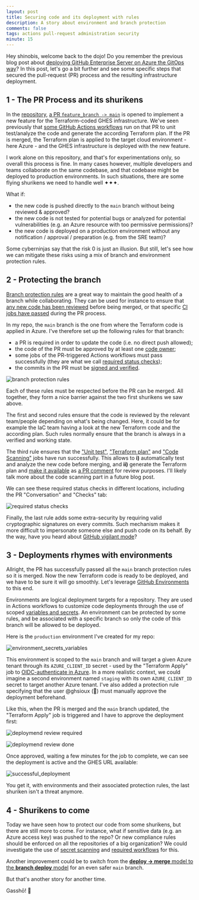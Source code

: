 ```yaml
---
layout: post
title: Securing code and its deployment with rules
description: A story about environment and branch protection 
comments: false
tags: actions pull-request administration security
minute: 15
---
```


Hey shinobis, welcome back to the dojo! Do you remember the previous blog post about [deploying GitHub Enterprise Server on Azure the GitOps way](https://ghsioux.github.io/2023/01/10/ghes-azure-gitops)? In this post, let's go a bit further and see some specific steps that secured the pull-request (PR) process and the resulting infrastructure deployment.

## 1 - The PR Process and its shurikens

In the [repository](https://github.com/ghsioux-octodemo/deploy-ghes-azure-terraform), [a PR  `feature_branch -> main`](https://github.com/ghsioux-octodemo/deploy-ghes-azure-terraform/pull/2) is opened to implement a new feature for the Terraform-coded GHES infrastructure. We've seen previously that [some GitHub Actions workflows](https://github.com/ghsioux-octodemo/deploy-ghes-azure-terraform/tree/main/.github/workflows) run on that PR to unit test/analyze the code and generate the according Terraform plan. If the PR is merged, the Terraform plan is applied to the target cloud environment - here Azure - and the GHES infrastructure is deployed with the new feature.  

I work alone on this repository, and that's for experimentations only, so overall this process is fine. In many cases however, multiple developers and teams collaborate on the same codebase, and that codebase might be deployed to production environments. In such situations, there are some flying shurikens we need to handle well ✦✦✦. 

What if: 

* the new code is pushed directly to the `main` branch without being reviewed & approved?
* the new code is not tested for potential bugs or analyzed for potential vulnerabilities (e.g. an Azure resource with too permissive permissions)?
* the new code is deployed on a production environment without any notification / approval / preparation (e.g. from the SRE team)?

Some cyberninjas say that the risk 0 is just an illusion. But still, let's see how we can mitigate these risks using a mix of branch and environment protection rules.

## 2 - Protecting the branch

[Branch protection rules](https://docs.github.com/en/repositories/configuring-branches-and-merges-in-your-repository/defining-the-mergeability-of-pull-requests/about-protected-branches) are a great way to maintain the good health of a branch while collaborating. They can be used for instance to ensure that [any new code has been reviewed](https://docs.github.com/en/repositories/configuring-branches-and-merges-in-your-repository/defining-the-mergeability-of-pull-requests/about-protected-branches#require-pull-request-reviews-before-merging) before being merged, or that specific [CI jobs have passed](https://docs.github.com/en/repositories/configuring-branches-and-merges-in-your-repository/defining-the-mergeability-of-pull-requests/about-protected-branches#require-status-checks-before-merging) during the PR process.

In my repo, the `main` branch is the one from where the Terraform code is applied in Azure. I've therefore set up the following rules for that branch:
* a PR is required in order to update the code (i.e. no direct push allowed);
* the code of the PR must be approved by at least one [code owner](https://docs.github.com/en/repositories/managing-your-repositorys-settings-and-features/customizing-your-repository/about-code-owners);
* some jobs of the PR-triggered Actions workflows must pass successfully (they are what we call [required status checks](https://docs.github.com/en/repositories/configuring-branches-and-merges-in-your-repository/defining-the-mergeability-of-pull-requests/about-protected-branches#require-status-checks-before-merging));
* the commits in the PR must be [signed and verified](https://docs.github.com/en/authentication/managing-commit-signature-verification/about-commit-signature-verification).

![branch protection rules](/assets/images/2023-02-03-securing-branches-and-deployments/protection_rules.png "Branch protection rules")

Each of these rules must be respected before the PR can be merged. All together, they form a nice barrier against the two first shurikens we saw above.

The first and second rules ensure that the code is reviewed by the relevant team/people depending on what's being changed. Here, it could be for example the IaC team having a look at the new Terraform code and the according plan. Such rules normally ensure that the branch is always in a verified and working state. 

The third rule ensures that the ["Unit test"](https://github.com/ghsioux-octodemo/deploy-ghes-azure-terraform/blob/main/.github/workflows/tf-unit-tests.yml#L9-L33), ["Terraform plan"](https://github.com/ghsioux-octodemo/deploy-ghes-azure-terraform/blob/main/.github/workflows/tf-plan-apply.yml#LL30-L122C15) and ["Code Scanning"](https://github.com/ghsioux-octodemo/deploy-ghes-azure-terraform/blob/main/.github/workflows/tf-unit-tests.yml#LL35-L48C26) jobs have run successfully. This allows to __i)__ automatically test and analyze the new code before merging, and __ii)__  generate the Terraform plan and [make it available](https://github.com/ghsioux-octodemo/deploy-ghes-azure-terraform/blob/main/.github/workflows/tf-plan-apply.yml#LL107-L122C15) as [a PR comment](https://github.com/ghsioux-octodemo/deploy-ghes-azure-terraform/pull/2#issuecomment-1376268820) for review purposes. I'll likely talk more about the code scanning part in a future blog post.

We can see these required status checks in different locations, including the PR "Conversation" and "Checks" tab:

![required status checks](/assets/images/2023-02-03-securing-branches-and-deployments/checks.png "Required status checks")

Finally, the last rule adds some extra-security by requiring valid cryptographic signatures on every commits. Such mechanism makes it more difficult to impersonate someone else and push code on its behalf. 
By the way, have you heard about [GitHub vigilant mode](https://docs.github.com/en/authentication/managing-commit-signature-verification/displaying-verification-statuses-for-all-of-your-commits)?  

## 3 - Deployments rhymes with environments

Allright, the PR has successfully passed all the `main` branch protection rules so it is merged. Now the new Terraform code is ready to be deployed, and we have to be sure it will go smoothly. Let's leverage [GitHub Environments](https://docs.github.com/en/actions/deployment/targeting-different-environments/using-environments-for-deployment) to this end.

Environments are logical deployment targets for a repository. They are used in Actions workflows to customize code deployments through the use of scoped [variables and secrets](https://docs.github.com/en/actions/deployment/targeting-different-environments/using-environments-for-deployment#environment-secrets). An environment can be protected by some rules, and be associated with a specific branch so only the code of this branch will be allowed to be deployed. 

Here is the `production` environment I've created for my repo:

![environment_secrets_variables](/assets/images/2023-02-03-securing-branches-and-deployments/environment.png "Environment secrets and variables")


This environment is scoped to the `main` branch and will target a given Azure tenant through its `AZURE_CLIENT_ID` secret - used by the "Terraform Apply" job to [OIDC-authenticate in Azure](https://docs.github.com/en/actions/deployment/security-hardening-your-deployments/configuring-openid-connect-in-azure). In a more realistic context, we could imagine a second environment named `staging` with its own `AZURE_CLIENT_ID` secret to target another Azure tenant. I've also added a protection rule specifying that the user @ghsioux (🥷) must manually approve the deployment beforehand.

Like this, when the PR is merged and the `main` branch updated, the "Terraform Apply" job is triggered and I have to approve the deployment first:

![deploymend review required](/assets/images/2023-02-03-securing-branches-and-deployments/review_deployment_1.png "deploymend review required")

![deploymend review done](/assets/images/2023-02-03-securing-branches-and-deployments/review_deployment_2.png "deploymend review done")

Once approved, waiting a few minutes for the job to complete, we can see the deployment is active and the GHES URL available: 

![successful_deployment](/assets/images/2023-02-03-securing-branches-and-deployments/deployment.png "Successful deployment")

You get it, with environments and their associated protection rules, the last shuriken isn't a threat anymore.

## 4 - Shurikens to come

Today we have seen how to protect our code from some shurikens, but there are still more to come. For instance, what if sensitive data (e.g. an Azure access key) was pushed to the repo? Or new compliance rules should be enforced on all the repositories of a big organization? We could investigate the use of [secret scanning](https://docs.github.com/en/code-security/secret-scanning/about-secret-scanning) and [required workflows](https://docs.github.com/en/actions/using-workflows/required-workflows) for this. 

Another improvement could be to switch from the [__deploy -> merge__ model to the __branch deploy__ model](https://github.blog/2023-02-02-enabling-branch-deployments-through-issueops-with-github-actions/#understanding-the-branch-deploy-model) for an even safer `main` branch.

But that's another story for another time.

Gasshō! 🙏